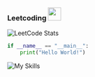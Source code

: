 ### Leetcoding <img src="https://github.com/qingy2019/qingy2019/assets/66195939/e17d5f07-785b-4d8f-a974-9da84f0f741c" height=30 width=30>


![LeetCode Stats](https://leetcard.jacoblin.cool/01110001?theme=light&font=K2D&ext=contest)

```Python
if __name__ == "__main__":
    print("Hello World!")
```
![My Skills](https://go-skill-icons.vercel.app/api/icons?i=kotlin,java,js,cpp,python,swift,html,css,arduino,leetcode,androidstudio,idea,pycharm,clion,vscode,replit,eclipse,sublime,apple,aws,anaconda,desmos,miro,raspberrypi,edge,github,githubactions,git,firebase,mongodb,matplotlib,flask,gradle,stackoverflowperline=9)
<!--
**qingy2019/qingy2019** is a ✨ _special_ ✨ repository because its `README.md` (this file) appears on your GitHub profile.

Here are some ideas to get you started:

- 🔭 I’m currently working on ...
- 🌱 I’m currently learning ...
- 👯 I’m looking to collaborate on ...
- 🤔 I’m looking for help with ...
- 💬 Ask me about ...
- 📫 How to reach me: ...
- 😄 Pronouns: ...
- ⚡ Fun fact: ...
-->
